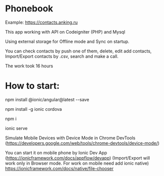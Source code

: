 # Phonebook
Example: https://contacts.anking.ru

This app working with API on Codeigniter (PHP) and Mysql

Using external storage for Offline mode and Sync on startup.

You can check contacts by push one of them, delete, edit add contacts, Import/Export contacts by .csv, search and make a call.

The work took 16 hours


# How to start:

npm install @ionic/angular@latest --save

npm install -g ionic cordova

npm i

ionic serve 

Simulate Mobile Devices with Device Mode in Chrome DevTools (https://developers.google.com/web/tools/chrome-devtools/device-mode/)

You can start it on mobile phone by Ionic Dev App (https://ionicframework.com/docs/appflow/devapp) (Import/Export will work only in Browser mode. For work on mobile need add ionic native)
https://ionicframework.com/docs/native/file-chooser
